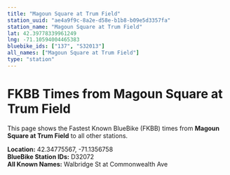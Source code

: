```yaml
---
title: "Magoun Square at Trum Field"
station_uuid: "ae4a9f9c-8a2e-d58e-b1b8-b09e5d3357fa"
station_name: "Magoun Square at Trum Field"
lat: 42.39778339961249
lng: -71.10594004465383
bluebike_ids: ["137", "S32013"]
all_names: ["Magoun Square at Trum Field"]
type: "station"
---
```


# FKBB Times from Magoun Square at Trum Field

This page shows the Fastest Known BlueBike (FKBB) times from **Magoun Square at Trum Field** to all other stations.

**Location:** 42.34775567, -71.1356758  
**BlueBike Station IDs:** D32072  
**All Known Names:** Walbridge St at Commonwealth Ave


